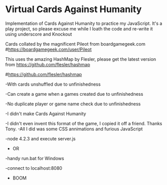 # Virtual Cards Against Humanity
Implementation of Cards Against Humanity to practice my JavaScript.
It's a play project, so please excuse me while I loath the code and re-write it using underscore and Knockout 

Cards collated by the magnificent Pileot from boardgamegeek.com
#https://boardgamegeek.com/user/Pileot

This uses the amazing HashMap by Flesler, please get the latest version from
https://github.com/flesler/hashmap

#https://github.com/flesler/hashmap

-With cards unshuffled due to unfinishedness

-Can create a game when a games created due to unfinishedness

-No duplicate player or game name check due to unfinishedness

-I didn't make Cards Against Humanity

-I didn't even invent this format of the game, I copied it off a friend. Thanks Tony. 
-All I did was some CSS annimations and furious JavaScript

-node 4.2.3 and execute server.js

- OR

-handy run.bat for Windows

-connect to localhost:8080 
 - BOOM

